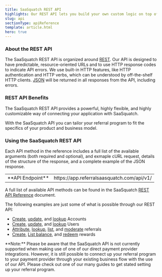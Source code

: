 ```yaml
---
title: SaaSquatch REST API
highlights: Our REST API lets you build your own custom logic on top of your referral program. The [API reference](/api/methods) includes details about using all the methods of the SaaSquatch REST API.
slug: api
sectionType: apiReference
template: article.html
hero: true
---
```



### About the REST API

The SaaSquatch REST API is organized around [REST](http://en.wikipedia.org/wiki/Representational_State_Transfer). Our API is designed to have predictable, resource-oriented URLs and to use HTTP response codes to indicate API errors. We use built-in HTTP features, like HTTP authentication and HTTP verbs, which can be understood by off-the-shelf HTTP clients. [JSON](http://www.json.org/) will be returned in all responses from the API, including errors.

### REST API Benefits

The SaaSquatch REST API provides a powerful, highly flexible, and highly customizable way of connecting your application with SaaSquatch. 

With the SaaSquatch API you can tailor your referral program to fit the specifics of your product and business model. 

### Using the SaaSquatch REST API

Each API method in the reference includes a full list of the available arguments (both required and optional), and exmaple cURL request, details of the structure of the response, and a complete example of the JSON response.

<table class="table">
    <tbody>
    <tr>
        <td>**API Endpoint**</td>
        <td class="docs-monospace">https://app.referralsaasquatch.com/api/v1/</td>
    </tr>
    </tbody>
</table>

A full list of available API methods can be found in the SaaSquatch [REST API Reference](/api/methods) document. 

The following examples are just some of what is possible through our REST API:

- [Create](/api/methods/#account_sync), [update](/api/methods/#account_sync), and [lookup](/api/methods/#get_account) Accounts
- [Create](/api/methods/#create_user), [update](/api/methods/#create_user), and [lookup](/api/methods/#get_user) Users
- [Attribute](/api/methods/#account_sync), [lookup](/api/methods/#get_referral), [list](/api/methods/#list_referrals), and [moderate](/api/methods/#moderate_referrals) referrals
- [Create](/api/methods/#create_reward), [List balance](/api/methods/#list_balances), and [redeem](/api/methods/#debit_balance) rewards

<div class="well ">**Note:** Please be aware that the SaaSquatch API is not currently supported when making use of one of our direct payment provider integrations. However, it is still possible to connect up your referral program to your payment provider through your existing business flow with the use of our API. Please check out one of our many guides to get stated setting up your referral program.
</div>
